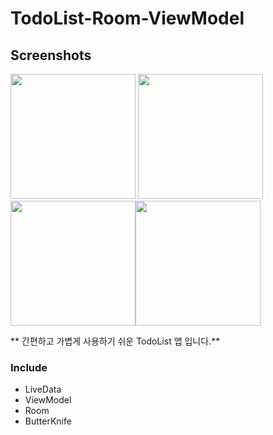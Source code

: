 # TodoList-Room-ViewModel

Screenshots
-----------
<div>
<img width="200" src="https://user-images.githubusercontent.com/32924058/52467150-d4c9ec00-2bc7-11e9-94a4-abaf8b58ee0a.jpg">
<img width="200" src="https://user-images.githubusercontent.com/32924058/52467149-d4315580-2bc7-11e9-9b0e-549028043669.jpg">
<img width="200" src="https://user-images.githubusercontent.com/32924058/52467151-d4c9ec00-2bc7-11e9-9295-2892b96dc1ef.jpg"><img width="200" src="https://user-images.githubusercontent.com/32924058/52467152-d4c9ec00-2bc7-11e9-84e0-d1479ffbb5fa.jpg">
</div>

** 간편하고 가볍게 사용하기 쉬운 TodoList 앱 입니다.**

### Include
* LiveData
* ViewModel
* Room
* ButterKnife
